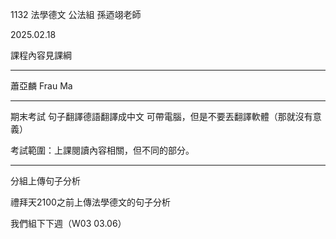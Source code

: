 
1132 法學德文 公法組 孫迺翊老師

2025.02.18

課程內容見課綱


---

蕭亞麟 Frau Ma

---


期末考試 句子翻譯德語翻譯成中文 可帶電腦，但是不要丟翻譯軟體（那就沒有意義）

考試範圍：上課閱讀內容相關，但不同的部分。



---

分組上傳句子分析

禮拜天2100之前上傳法學德文的句子分析


我們組下下週（W03 03.06）
